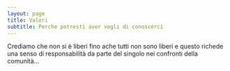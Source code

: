 ```yaml
---
layout: page
title: Valori
subtitle: Perche potresti aver vogli di conoscerci
---
```


Crediamo che non si è liberi fino ache tutti non sono liberi e questo richede una senso di responsabilità da parte del singolo nei confronti della comunità...



